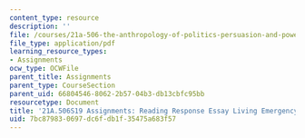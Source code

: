 ```yaml
---
content_type: resource
description: ''
file: /courses/21a-506-the-anthropology-of-politics-persuasion-and-power-spring-2019/7bc879830697dc6fdb1f35475a683f57_MIT21A_506S19_Sec4Mod3Respons1.pdf
file_type: application/pdf
learning_resource_types:
- Assignments
ocw_type: OCWFile
parent_title: Assignments
parent_type: CourseSection
parent_uid: 66804546-8062-2b57-04b3-db13cbfc95bb
resourcetype: Document
title: '21A.506S19 Assignments: Reading Response Essay Living Emergency'
uid: 7bc87983-0697-dc6f-db1f-35475a683f57
---
```

